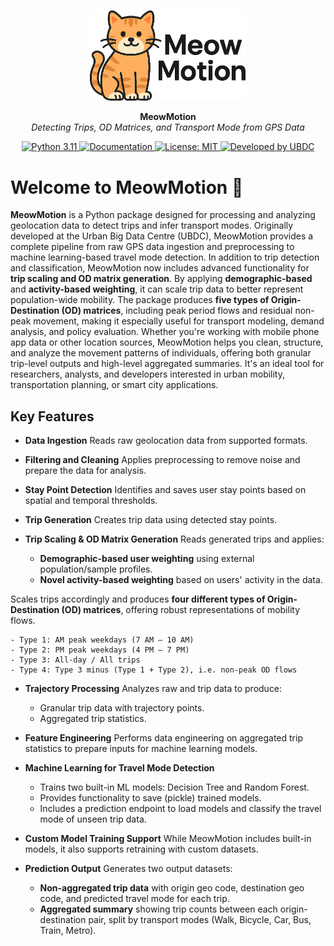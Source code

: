 <p align="center">
  <img src="assets/meowmotion_logo.png" alt="MeowMotion Logo" width="250"/>
</p>

<p align="center">
  <strong>MeowMotion</strong><br>
  <em>Detecting Trips, OD Matrices, and Transport Mode from GPS Data</em>
</p>

<p align="center">
  <a href="https://www.python.org/downloads/release/python-311/">
    <img src="https://img.shields.io/badge/python-3.11-blue.svg" alt="Python 3.11">
  </a>
  <a href="https://faraz-m-awan.github.io/meowmotion/">
    <img src="https://img.shields.io/badge/docs-online-brightgreen.svg" alt="Documentation">
  </a>
  <a href="https://github.com/faraz-m-awan/meowmotion/blob/main/LICENSE">
    <img src="https://img.shields.io/badge/license-MIT-green.svg" alt="License: MIT">
  </a>
  <a href="https://www.ubdc.ac.uk/">
    <img src="https://img.shields.io/badge/developed%20by-UBDC-blueviolet" alt="Developed by UBDC">
  </a>
  <!-- Optional: Build Status -->
  <!--
  <a href="https://github.com/faraz-m-awan/meowmotion/actions">
    <img src="https://github.com/faraz-m-awan/meowmotion/actions/workflows/main.yml/badge.svg" alt="Build Status">
  </a>
  -->
</p>


# Welcome to MeowMotion 🐾

**MeowMotion** is a Python package designed for processing and analyzing geolocation data to detect trips and infer transport modes. Originally developed at the Urban Big Data Centre (UBDC), MeowMotion provides a complete pipeline from raw GPS data ingestion and preprocessing to machine learning-based travel mode detection.
In addition to trip detection and classification, MeowMotion now includes advanced functionality for **trip scaling and OD matrix generation**. By applying **demographic-based** and **activity-based weighting**, it can scale trip data to better represent population-wide mobility. The package produces **five types of Origin-Destination (OD) matrices**, including peak period flows and residual non-peak movement, making it especially useful for transport modeling, demand analysis, and policy evaluation.
Whether you're working with mobile phone app data or other location sources, MeowMotion helps you clean, structure, and analyze the movement patterns of individuals, offering both granular trip-level outputs and high-level aggregated summaries. It's an ideal tool for researchers, analysts, and developers interested in urban mobility, transportation planning, or smart city applications.

## Key Features

- **Data Ingestion**
  Reads raw geolocation data from supported formats.

- **Filtering and Cleaning**
  Applies preprocessing to remove noise and prepare the data for analysis.

- **Stay Point Detection**
  Identifies and saves user stay points based on spatial and temporal thresholds.

- **Trip Generation**
  Creates trip data using detected stay points.

- **Trip Scaling & OD Matrix Generation**
Reads generated trips and applies:
  - **Demographic-based user weighting** using external population/sample profiles.
  - **Novel activity-based weighting** based on users' activity in the data.

Scales trips accordingly and produces **four different types of Origin-Destination (OD) matrices**, offering robust representations of mobility flows.

    - Type 1: AM peak weekdays (7 AM – 10 AM)
    - Type 2: PM peak weekdays (4 PM – 7 PM)
    - Type 3: All-day / All trips
    - Type 4: Type 3 minus (Type 1 + Type 2), i.e. non-peak OD flows

- **Trajectory Processing**
  Analyzes raw and trip data to produce:
    - Granular trip data with trajectory points.
    - Aggregated trip statistics.

- **Feature Engineering**
  Performs data engineering on aggregated trip statistics to prepare inputs for machine learning models.

- **Machine Learning for Travel Mode Detection**
    - Trains two built-in ML models: Decision Tree and Random Forest.
    - Provides functionality to save (pickle) trained models.
    - Includes a prediction endpoint to load models and classify the travel mode of unseen trip data.

- **Custom Model Training Support**
  While MeowMotion includes built-in models, it also supports retraining with custom datasets.

- **Prediction Output**
  Generates two output datasets:
    - **Non-aggregated trip data** with origin geo code, destination geo code, and predicted travel mode for each trip.
    - **Aggregated summary** showing trip counts between each origin-destination pair, split by transport modes (Walk, Bicycle, Car, Bus, Train, Metro).
